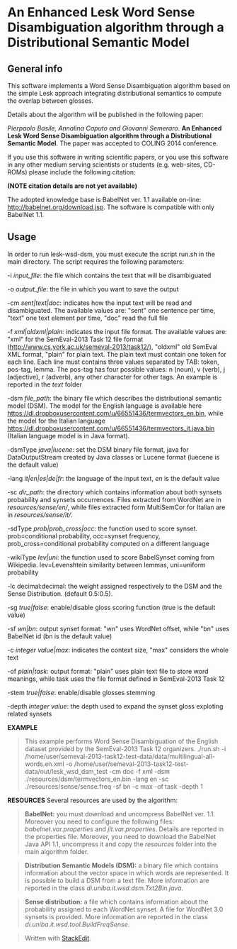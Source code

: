 An Enhanced Lesk Word Sense Disambiguation algorithm through a Distributional Semantic Model
==========================================================================

General info
------------

This software implements a Word Sense Disambiguation algorithm based on the simple Lesk approach integrating distributional semantics to compute the overlap between glosses.

Details about the algorithm will be published in the following paper:

*Pierpaolo Basile, Annalina Caputo and Giovanni Semeraro*. **An Enhanced Lesk Word Sense Disambiguation algorithm through a Distributional Semantic Model**. The paper was accepted to COLING 2014 conference.

If you use this software in writing scientific papers, or you use this
software in any other medium serving scientists or students (e.g. web-sites,
CD-ROMs) please include the following citation:

**(NOTE citation details are not yet available)**

The adopted knowledge base is BabelNet ver. 1.1 available on-line: http://babelnet.org/download.jsp. The software is compatible with only BabelNet 1.1.

Usage
-----
In order to run lesk-wsd-dsm, you must execute the script run.sh in the main directory. 
The script requires the following parameters:

-i *input_file*: the file which contains the text that will be disambiguated

-o *output_file*: the file in which you want to save the output

-cm *sent|text|doc*: indicates how the input text will be read and disambiguated. The available values are: "sent" one sentence per time, "text" one text element per time, "doc" read the full file

-f *xml|oldxml|plain*: indicates the input file format. The available values are: "xml" for the SemEval-2013 Task 12 file format (http://www.cs.york.ac.uk/semeval-2013/task12/), "oldxml" old SemEval XML format, "plain" for plain text. The plain text must contain one token for each line. Each line must contains three values separated by TAB: token, pos-tag, lemma. The pos-tag has four possible values: n (noun), v (verb), j (adjective), r (adverb), any other character for other tags. An example is reported in the *text* folder

-dsm *file_path*: the binary file which describes the distributional semantic model (DSM). The model for the English language is available here https://dl.dropboxusercontent.com/u/66551436/termvectors_en.bin, while the model for the Italian language https://dl.dropboxusercontent.com/u/66551436/termvectors_it.java.bin (Italian language model is in Java format).

-dsmType *java|lucene*: set the DSM binary file format, java for DataOutputStream created by Java classes or Lucene format (luecene is the default value)

-lang *it|en|es|de|fr*: the language of the input text, *en* is the default value

-sc *dir_path*: the directory which contains information about both synsets probability and synsets occurrences. Files extracted from WordNet are in *resources/sense/en/*, while files extracted form MultiSemCor for Italian are in *resources/sense/it/*.

-sdType *prob|prob_cross|occ*: the function used to score synset. prob=conditional probability, occ=synset frequency, prob_cross=conditional probability computed on a different language

-wikiType *lev|uni*: the function used to score BabelSynset coming from Wikipedia. lev=Levenshtein similarity between lemmas, uni=uniform probability

-lc decimal:decimal: the weight assigned respectively to the DSM and the Sense Distribution. (default 0.5:0.5).

-sg *true|false*: enable/disable gloss scoring function (true is the default value)

-sf *wn|bn*: output synset format: "wn" uses WordNet offset, while "bn" uses BabelNet id (bn is the default value)

-c *integer value|max*: indicates the context size, "max" considers the whole text

-of *plain|task*: output format: "plain" uses plain text file to store word meanings, while task uses the file format defined in SemEval-2013 Task 12

-stem *true|false*: enable/disable glosses stemming

-depth *integer value*: the depth used to expand the synset gloss exploting related synsets

**EXAMPLE**
>This example performs Word Sense Disambiguation of the English dataset provided by the SemEval-2013 Task 12 organizers.
>./run.sh -i /home/user/semeval-2013-task12-test-data/data/multilingual-all-words.en.xml -o /home/user/semeval-2013-task12-test-data/out/lesk_wsd_dsm_test -cm doc -f xml -dsm ./resources/dsm/termvectors_en.bin -lang en -sc ./resources/sense/sense.freq -sf bn -c max -of task -depth 1

**RESOURCES**
Several resources are used by the algorithm:

>**BabelNet:** you must download and uncompress BabelNet ver. 1.1. Moreover you need to configure the following files: *babelnet.var.properties* and *jlt.var.properties*. Details are reported in the properties file. Moreover, you need to download the BabelNet Java API 1.1, uncompress it and copy the *resources* folder into the main algorithm folder.

>**Distribution Semantic Models (DSM):** a binary file which contains information about the vector space in which words are represented. It is possible to build a DSM from a text file. More information are reported in the class *di.uniba.it.wsd.dsm.Txt2Bin.java*.

>**Sense distribution:** a file which contains information about the probability assigned to each WordNet synset. A file for WordNet 3.0 synsets is provided. More information are reported in the class *di.uniba.it.wsd.tool.BuildFreqSense*.


> Written with [StackEdit](https://stackedit.io/).